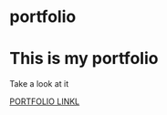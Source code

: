 # portfolio
<h1> This is my portfolio</h1>
<p> Take a look at it</p>
<a href="https://aathivino.github.io/portfolio/"> PORTFOLIO LINKL</a>
